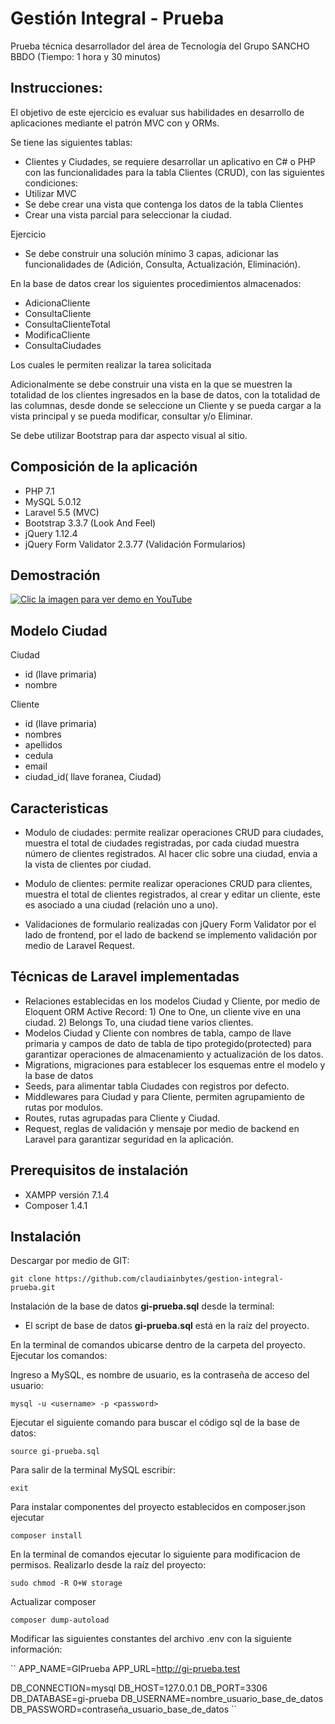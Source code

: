 Gestión Integral - Prueba
===========================================

Prueba técnica desarrollador del área de Tecnología del Grupo SANCHO BBDO (Tiempo: 1 hora y 30 minutos)

## Instrucciones:

El objetivo de este ejercicio es evaluar sus habilidades en desarrollo de aplicaciones mediante el patrón MVC con y ORMs.

Se tiene las siguientes tablas:
- Clientes y Ciudades, se requiere desarrollar un aplicativo en C# o PHP con las funcionalidades para la tabla Clientes (CRUD), con las siguientes condiciones:
- Utilizar MVC
- Se debe crear una vista que contenga los datos de la tabla Clientes
- Crear una vista parcial para seleccionar la ciudad.

Ejercicio
- Se debe construir una solución mínimo 3 capas, adicionar las funcionalidades de (Adición, Consulta, Actualización, Eliminación).

En la base de datos crear los siguientes procedimientos almacenados:
- AdicionaCliente
- ConsultaCliente
- ConsultaClienteTotal
- ModificaCliente
- ConsultaCiudades

Los cuales le permiten realizar la tarea solicitada

Adicionalmente se debe construir una vista en la que se muestren la totalidad de los clientes ingresados en la base de datos, con la totalidad de las columnas, desde donde se seleccione un Cliente y se pueda cargar a la vista principal y se pueda modificar, consultar y/o Eliminar.

Se debe utilizar Bootstrap para dar aspecto visual al sitio.

## Composición de la aplicación

- PHP 7.1
- MySQL 5.0.12
- Laravel 5.5 (MVC)
- Bootstrap 3.3.7 (Look And Feel)
- jQuery 1.12.4
- jQuery Form Validator 2.3.77 (Validación Formularios)

## Demostración

[![Clic la imagen para ver demo en YouTube](https://img.youtube.com/vi/A57AdCUKsH8/0.jpg)](https://www.youtube.com/watch?v=A57AdCUKsH8)

## Modelo Ciudad

Ciudad
- id (llave primaria)
- nombre

Cliente
- id (llave primaria)
- nombres
- apellidos
- cedula
- email
- ciudad_id( llave foranea, Ciudad)

## Caracteristicas

- Modulo de ciudades: permite realizar operaciones CRUD para ciudades, muestra el total de ciudades registradas, por cada ciudad muestra número de clientes registrados. Al hacer clic sobre una ciudad, envia a la vista de clientes por ciudad.

- Modulo de clientes: permite realizar operaciones CRUD para clientes, muestra el total de clientes registrados, al crear y editar un cliente, este es asociado a una ciudad (relación uno a uno).

- Validaciones de formulario realizadas con jQuery Form Validator por el lado de frontend, por el lado de backend se implemento validación por medio de Laravel Request.

## Técnicas de Laravel implementadas

- Relaciones establecidas en los modelos Ciudad y Cliente, por medio de Eloquent ORM Active Record: 1) One to One, un cliente vive en una ciudad. 2) Belongs To, una ciudad tiene varios clientes.
- Modelos Ciudad y Cliente con nombres de tabla, campo de llave primaria y campos de dato de tabla de tipo protegido(protected) para garantizar operaciones de almacenamiento y actualización de los datos.
- Migrations, migraciones para establecer los esquemas entre el modelo y la base de datos
- Seeds, para alimentar tabla Ciudades con registros por defecto.
- Middlewares para Ciudad y para Cliente, permiten agrupamiento de rutas por modulos.
- Routes, rutas agrupadas para Cliente y Ciudad.
- Request, reglas de validación y mensaje por medio de backend en Laravel para garantizar seguridad en la aplicación.

## Prerequisitos de instalación

- XAMPP versión 7.1.4
- Composer 1.4.1

## Instalación

Descargar por medio de GIT:

``
git clone https://github.com/claudiainbytes/gestion-integral-prueba.git
``

Instalación de la base de datos **gi-prueba.sql** desde la terminal:

- El script de base de datos **gi-prueba.sql** está en la raíz del proyecto.

En la terminal de comandos ubicarse dentro de la carpeta del proyecto. Ejecutar los comandos:

Ingreso a MySQL, <username> es nombre de usuario, <password> es la contraseña de acceso del usuario:

``
mysql -u <username> -p <password>
``

Ejecutar el siguiente comando para buscar el código sql de la base de datos:

``
source gi-prueba.sql
``

Para salir de la terminal MySQL escribir:

``
exit
``

Para instalar componentes del proyecto establecidos en composer.json ejecutar

``
composer install
``

En la terminal de comandos ejecutar lo siguiente para modificacion de permisos. Realizarlo desde la raíz del proyecto:

``
sudo chmod -R O+W storage
``

Actualizar composer

``
composer dump-autoload
``

Modificar las siguientes constantes del archivo .env con la siguiente información:

``
APP_NAME=GIPrueba
APP_URL=http://gi-prueba.test

DB_CONNECTION=mysql
DB_HOST=127.0.0.1
DB_PORT=3306
DB_DATABASE=gi-prueba
DB_USERNAME=nombre_usuario_base_de_datos
DB_PASSWORD=contraseña_usuario_base_de_datos
``





